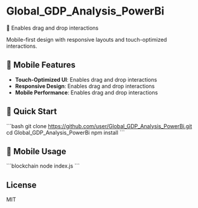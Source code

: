 # Global_GDP_Analysis_PowerBi

📱 Enables drag and drop interactions

Mobile-first design with responsive layouts and touch-optimized interactions.

## 📲 Mobile Features

- **Touch-Optimized UI**: Enables drag and drop interactions
- **Responsive Design**: Enables drag and drop interactions
- **Mobile Performance**: Enables drag and drop interactions

## 🚀 Quick Start

\`\`\`bash
git clone https://github.com/user/Global_GDP_Analysis_PowerBi.git
cd Global_GDP_Analysis_PowerBi
npm install
\`\`\`

## 📱 Mobile Usage

\`\`\`blockchain
node index.js
\`\`\`

## License

MIT
